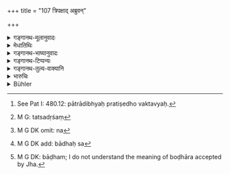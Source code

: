 +++
title = "107 त्रिपक्षाद् अब्रुवन्"

+++

<details><summary>गङ्गानथ-मूलानुवादः</summary>

The man, who, without being ill, does not give evidence for three fortnights, in regard to debts and other matters, should hear that entire debt, as also a penalty of the tenth part in all cases.—(107)
</details>

<details><summary>मेधातिथिः</summary>

पञ्चदशाहोरात्राणि **पक्षः** । त्रयाणां पक्षाणां समाहारः **त्रिपक्षम्** । "अकारान्तोत्तरपदो द्विगुः" (पत् इ- ४८०) इति स्त्रीत्वे प्राप्ते पात्रादिदर्शनात्[^७८] प्रतिषेधः । यद्य् एवं त्रिपक्षीति न प्राप्नोति । छान्दसस् तत्र लिङ्गव्यत्ययः । ल्यब्लोपे कर्मणि पञ्चमी । त्रीन् पक्षान् यावद् अतीय यः साक्ष्यं न ददाति । **अगदो** ऽपीडितशरीरस् **तद् ऋणं**[^७९]** प्राप्नुयाद्** इत्य् अर्थः । **दशबन्धं** **च** । दशमं भागं दण्डनीयस् तस्माद् ऋणात् । **ऋणादिषु** इत्यादिग्रहणेन सर्वव्यवहारोपक्रमः । द्वितीयम् ऋणग्रहणम् उपलक्षणार्थम् । यस्मिन् व्यवहारे साक्ष्यम् इयन्तं कालं न[^८०] भवति पराजीयमानस्य[^८१] साक्षिणो बोढार[^८२] इत्य् उक्तं भवति । **गदो** रोगस् तत्समानप्रत्युत्थानहेतूपलक्षणार्थम् । तेनात्र कुटुम्बोपद्रवधनिकोपरोधाद्य् अपि परीक्ष्यम् । **बन्ध**शब्दः संख्यादिपरो दण्डविषये दशमाषवचनः । **नर**ग्रहणं **सर्वतो**ग्रहणं च श्लोकपूरणार्थम् । 


[^८२]:
     M G DK: bāḍham; I do not understand the meaning of boḍhāra accepted by Jha.


[^८१]:
     M G DK add: bādhaḥ sa


[^८०]:
     M G DK omit: na


[^७९]:
     M G: tatsadṛśaṃ


[^७८]:
     See Pat I: 480.12: pātrādibhyaḥ pratiṣedho vaktavyaḥ. 

<u>अन्ये त्व्</u> आहुस् **तद् ऋणं प्राप्नुयाद्** इत्य् अस्यायम् अर्थः । ऋणापहरणलक्षणेन[^८३] पापेन युज्येत । राज्ञे वा जीयमानस्य यो दण्डस् ततो दशमम् अंशं दद्याद् इति दण्डितः पुनः दण्ड्यते[^८४] ॥ ८.१०७ ॥
</details>

<details><summary>गङ्गानथ-भाष्यानुवादः</summary>

Fifteen days and nights make a ‘*fortnight*’; the aggregate of three fortnights is called ‘*tripakṣam*’; according to Pāṇini 2.4.17, the compound should have a feminine ending, but this is precluded by the exception that follows, regarding ‘*pātra*’ and other words (which include the word ‘*pakṣa*’ also).

“In that case the feminine form ‘*tripakṣī*’ should be impossible.”

The wrong gender in that case is to be regarded as a ‘Vedic anomaly.’

The Ablative ending in ‘*tripakṣāt*’ has the force of the participial affix ‘*lyap*.’

The meaning of the verse thus is that—‘He who after *having waited for* three fortnights, dees not give evidence, without being ill, should hear the burden of that debt’;—‘as also the tenth part out of it, as a penalty.’

‘*Debts and other mailers*’;—the addition of the phrase ‘and other matters’ indicates that what is said here applies to all kinds of suits; and the repetition of the term ‘debt’ is only by way of illustration. The meaning is that—‘in a suit where for the said time no evidence is given, the burden of the defeated party is to be borne by the witnesses.’

‘*Gada*,’ ‘*illness*,’ is meant to indicate other kinds of disability also; so that due cognizance should be taken of such conditions also as family troubles, fear of creditor and so forth.

The term ‘*bandha*’ following a numeral word, denotes *penalty*, and stands for the ‘tenth part.’

The terms ‘*naraḥ*’ and ‘*sarvataḥ*’ are added only for filling up the metre.

Others explain that the assertion ‘*should hear that debt*’ means that ‘he incurs the sin of stealing the amount of the debt.’

The meaning is that the man shall pay the tenth part of the fine that would be payable to the king by the defeated party.—(107)
</details>

<details><summary>गङ्गानथ-टिप्पन्यः</summary>

Hopkins again misrepresents Nandana as reading ‘*gatonaraḥ*’ for ‘*Narogadaḥ*.’ It is clear that Hopkins had a very defective manuscript of Nandana’s commentary.

This verse is quoted in *Kṛtyakalpataru* (37b);—in *Aparārka* (p. 677), to the effect that it is only in cases relating to debts and the like that the absentee witness who is fit to attend, does not attend;—in
*Mitākṣarā* (on 2.76) which adds that ‘*agadaḥ*’ stands for freedom from
disease and state or divine oppression;—in *Smṛticandrikā* (Vyavahāra, p. 213), which explains ‘*agadaḥ*’ as ‘in good health,’—‘*tadṛnam*’ as that which can be proved by means of witnesses;—‘*sarvam*’ as ‘along with accrued interest,’ and ‘*prāpnuyāt*’ as ‘should be paid’;—and in
*Vīramitrodaya* (Vyavahāra, 54b) which explains that ‘*agadaḥ*’ stands
for the ‘absence of obstacles arising either from natural causes or from some action of the king.’
</details>

<details><summary>गङ्गानथ-तुल्य-वाक्यानि</summary>

*Gautama* (13.6).—‘If witnesses, on being asked, do not answer, they are
guilty of a crime.’

*Yājñavalkya* (2.76).—‘A person not deposing as a witness should be made
to pay, on the forty-sixth day, the entire amount of the debt (involved in the suit), along with the tenth part of that amount as penalty.’

*Bṛhaspati* (7.31).—‘If a witness, who is not ill, being summoned, does
not make his appearance, he should be made to pay the debt and also a fine, after the lapse of three fortnights.’

*Nārada* (1.197).—‘He who conceals his knowledge at the time of trial,
although previously he has stated to others what he knows, deserves specially heavy punishment; for he is more criminal than a false witness.’

*Śukranīti* (4.5.387).—‘The man who, when summoned, does not bear
witness is punishable.’
</details>

<details><summary>भारुचिः</summary>

यावतो द्रव्यस्याभियोगः तद्दशभागः साक्षिणं दापयेत् । येनारोगः सन् त्रिपक्षाद् अपि साक्षी नान्यतरं ब्रवीति । दण्डयित्वापि तं साक्षिणं व्यवहारदर्शनम् अनुतिष्ठेत्, एवम् अपरिसमाप्तत्वाद् अस्येत् । ऋणव्यवहाराद् अन्यत्र साक्षी कार्यद्रव्यापेक्षया दण्डयितव्यः ॥ ८.१०८ ॥
</details>

<details><summary>Bühler</summary>

107	A man who, without being ill, does not give evidence in (cases of) loans and the like within three fortnights (after the summons), shall become responsible for the whole debt and (pay) a tenth part of the whole (as a fine to the king).
</details>
